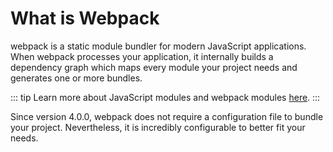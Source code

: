 # What is Webpack

webpack is a static module bundler for modern JavaScript applications. When webpack processes your application, it internally builds a dependency graph which maps every module your project needs and generates one or more bundles.

::: tip
Learn more about JavaScript modules and webpack modules <a href="https://webpack.js.org/concepts/modules/" target="_blank">here</a>.
:::

Since version 4.0.0, webpack does not require a configuration file to bundle your project. Nevertheless, it is incredibly configurable to better fit your needs.